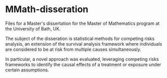 # MMath-disseration
Files for a Master's dissertation for the Master of Mathematics program at the University of Bath, UK.

The subject of the disseration is statistical methods for competing risks analysis, an extension of the survival analysis framework where individuals are considered to be at risk from multiple causes simultaneously.

In particular, a novel approach was evaluated, leveraging competing risks frameworks to identify the causal effects of a treatment or exposure under certain assumptions.
